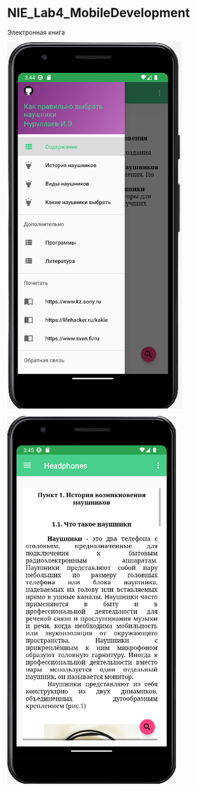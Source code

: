 # NIE_Lab4_MobileDevelopment
Электронная книга

![Screenshot](Screenshot_1.png)

![Screenshot](Screenshot_2.png)

